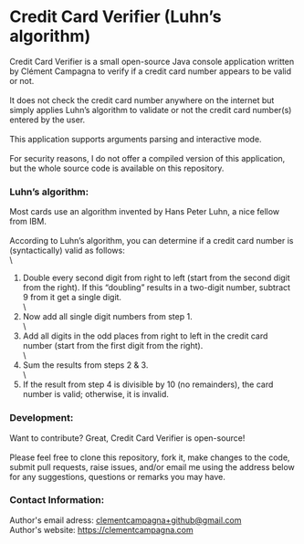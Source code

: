 # Credit Card Verifier (Luhn’s algorithm)

Credit Card Verifier is a small open-source Java console application written by Clément Campagna to verify if a credit card number appears to be valid or not.\
\
It does not check the credit card number anywhere on the internet but simply applies Luhn’s algorithm to validate or not the credit card number(s) entered by the user.\
\
This application supports arguments parsing and interactive mode.\
\
For security reasons, I do not offer a compiled version of this application, but the whole source code is available on this repository.

### Luhn’s algorithm:

Most cards use an algorithm invented by Hans Peter Luhn, a nice fellow from IBM.\
\
According to Luhn’s algorithm, you can determine if a credit card number is (syntactically) valid as follows:\
\
1. Double every second digit from right to left (start from the second digit from the right). If this “doubling” results in a two-digit number, subtract 9 from it get a single digit.\
\
2. Now add all single digit numbers from step 1.\
\
3. Add all digits in the odd places from right to left in the credit card number (start from the first digit from the right).\
\
4. Sum the results from steps 2 & 3.\
\
5. If the result from step 4 is divisible by 10 (no remainders), the card number is valid; otherwise, it is invalid.

### Development:

Want to contribute? Great, Credit Card Verifier is open-source!\
\
Please feel free to clone this repository, fork it, make changes to the code, submit pull requests, raise issues, and/or email me using the address below for any suggestions, questions or remarks you may have.

### Contact Information:

Author's email adress: clementcampagna+github@gmail.com\
Author's website: https://clementcampagna.com
